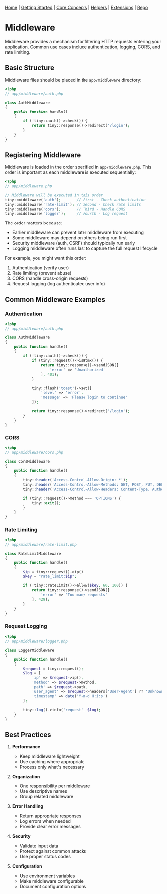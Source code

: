 [Home](../readme.md) | [Getting Started](../getting-started) | [Core Concepts](../core-concepts) | [Helpers](../helpers) | [Extensions](../extensions) | [Repo](https://github.com/ranaroussi/tiny)

# Middleware

Middleware provides a mechanism for filtering HTTP requests entering your application. Common use cases include authentication, logging, CORS, and rate limiting.

## Basic Structure

Middleware files should be placed in the `app/middleware` directory:

```php
<?php
// app/middleware/auth.php

class AuthMiddleware
{
    public function handle()
    {
        if (!tiny::auth()->check()) {
            return tiny::response()->redirect('/login');
        }
    }
}
```

## Registering Middleware

Middleware is loaded in the order specified in `app/middleware.php`. This order is important as each middleware is executed sequentially:

```php
<?php
// app/middleware.php

// Middleware will be executed in this order
tiny::middleware('auth');       // First - Check authentication
tiny::middleware('rate-limit'); // Second - Check rate limits
tiny::middleware('cors');       // Third - Handle CORS
tiny::middleware('logger');     // Fourth - Log request
```

The order matters because:
- Earlier middleware can prevent later middleware from executing
- Some middleware may depend on others being run first
- Security middleware (auth, CSRF) should typically run early
- Logging middleware often runs last to capture the full request lifecycle

For example, you might want this order:
1. Authentication (verify user)
2. Rate limiting (prevent abuse)
3. CORS (handle cross-origin requests)
4. Request logging (log authenticated user info)


## Common Middleware Examples

### Authentication
```php
<?php
// app/middleware/auth.php

class AuthMiddleware
{
    public function handle()
    {
        if (!tiny::auth()->check()) {
            if (tiny::request()->isHtmx()) {
                return tiny::response()->sendJSON([
                    'error' => 'Unauthorized'
                ], 401);
            }

            tiny::flash('toast')->set([
                'level' => 'error',
                'message' => 'Please login to continue'
            ]);

            return tiny::response()->redirect('/login');
        }
    }
}
```

### CORS
```php
<?php
// app/middleware/cors.php

class CorsMiddleware
{
    public function handle()
    {
        tiny::header('Access-Control-Allow-Origin: *');
        tiny::header('Access-Control-Allow-Methods: GET, POST, PUT, DELETE, OPTIONS');
        tiny::header('Access-Control-Allow-Headers: Content-Type, Authorization');

        if (tiny::request()->method === 'OPTIONS') {
            tiny::exit();
        }
    }
}
```

### Rate Limiting
```php
<?php
// app/middleware/rate-limit.php

class RateLimitMiddleware
{
    public function handle()
    {
        $ip = tiny::request()->ip();
        $key = "rate_limit:$ip";

        if (!tiny::rateLimit()->allow($key, 60, 100)) {
            return tiny::response()->sendJSON([
                'error' => 'Too many requests'
            ], 429);
        }
    }
}
```

### Request Logging
```php
<?php
// app/middleware/logger.php

class LoggerMiddleware
{
    public function handle()
    {
        $request = tiny::request();
        $log = [
            'ip' => $request->ip(),
            'method' => $request->method,
            'path' => $request->path,
            'user_agent' => $request->headers['User-Agent'] ?? 'Unknown',
            'timestamp' => date('Y-m-d H:i:s')
        ];

        tiny::log()->info('request', $log);
    }
}
```

## Best Practices

1. **Performance**
   - Keep middleware lightweight
   - Use caching where appropriate
   - Process only what's necessary

2. **Organization**
   - One responsibility per middleware
   - Use descriptive names
   - Group related middleware

3. **Error Handling**
   - Return appropriate responses
   - Log errors when needed
   - Provide clear error messages

4. **Security**
   - Validate input data
   - Protect against common attacks
   - Use proper status codes

5. **Configuration**
   - Use environment variables
   - Make middleware configurable
   - Document configuration options
